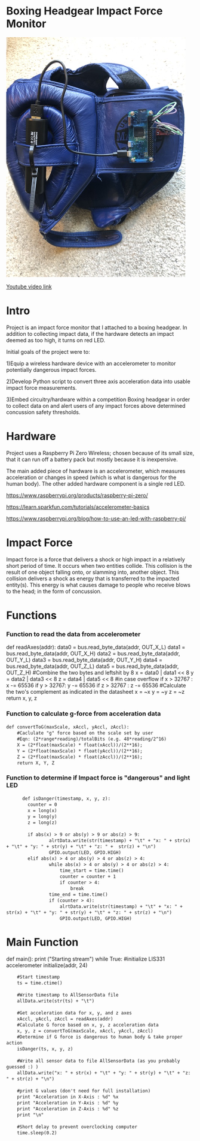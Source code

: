 # Boxing Headgear Impact Force Monitor

![Image](https://github.com/meronrudy/Boxing/blob/master/1a.jpg)

[Youtube video link](https://youtu.be/L9z6fRinnuc)
# Intro
Project is an impact force monitor that I attached to a boxing headgear.
In addition to collecting impact data, if the hardware detects an impact deemed as too high, it turns on red LED.

Initial goals of the project were to:

1)Equip a wireless hardware device with an accelerometer to monitor potentially dangerous impact forces.

2)Develop Python script to convert three axis acceleration data into usable impact force measurements.

3)Embed circuitry/hardware within a competition Boxing headgear in order to collect data on and alert users of any impact forces above determined concussion safety thresholds.
# Hardware
Project uses a Raspberry Pi Zero Wireless; chosen because of its small size, that it can run off a battery pack but mostly because it is inexpensive.

The main added piece of hardware is an accelerometer, which measures acceleration or changes in speed (which is what is dangerous for the human body).  The other added hardware component is a single red LED.

https://www.raspberrypi.org/products/raspberry-pi-zero/

https://learn.sparkfun.com/tutorials/accelerometer-basics

https://www.raspberrypi.org/blog/how-to-use-an-led-with-raspberry-pi/
# Impact Force
Impact force is a force that delivers a shock or high impact in a relatively short period of time. It occurs when two entities collide. This collision is the result of one object falling onto, or slamming into, another object. This collision delivers a shock as energy that is transferred to the impacted entity(s). This energy is what causes damage to people who receive blows to the head; in the form of concussion.

# Functions

### Function to read the data from accelerometer
def readAxes(addr):
    data0 = bus.read_byte_data(addr, OUT_X_L)
    data1 = bus.read_byte_data(addr, OUT_X_H)
    data2 = bus.read_byte_data(addr, OUT_Y_L)
    data3 = bus.read_byte_data(addr, OUT_Y_H)
    data4 = bus.read_byte_data(addr, OUT_Z_L)
    data5 = bus.read_byte_data(addr, OUT_Z_H)
    #Combine the two bytes and leftshit by 8
    x = data0 | data1 << 8
    y = data2 | data3 << 8
    z = data4 | data5 << 8
    #in case overflow
    if x > 32767 :
        x -= 65536
    if y > 32767:
        y -= 65536
    if z > 32767 :
        z -= 65536
    #Calculate the two's complement as indicated in the datasheet
    x = ~x
    y = ~y
    z = ~z
    return x, y, z

### Function to calculate g-force from acceleration data
    def convertToG(maxScale, xAccl, yAccl, zAccl):
        #Caclulate "g" force based on the scale set by user
        #Eqn: (2*range*reading)/totalBits (e.g. 48*reading/2^16)
        X = (2*float(maxScale) * float(xAccl))/(2**16);
        Y = (2*float(maxScale) * float(yAccl))/(2**16);
        Z = (2*float(maxScale) * float(zAccl))/(2**16);
        return X, Y, Z

### Function to determine if Impact force is "dangerous" and light LED
          def isDanger(timestamp, x, y, z):
            counter = 0
            x = long(x)
            y = long(y)
            z = long(z)

            if abs(x) > 9 or abs(y) > 9 or abs(z) > 9:
                    alrtData.write(str(timestamp) + "\t" + "x: " + str(x) + "\t" + "y: " + str(y) + "\t" + "z: " +  str(z) + "\n")         
                    GPIO.output(LED, GPIO.HIGH)
            elif abs(x) > 4 or abs(y) > 4 or abs(z) > 4:
                    while abs(x) > 4 or abs(y) > 4 or abs(z) > 4:
                        time_start = time.time()
                        counter = counter + 1
                        if counter > 4:
                            break
                    time_end = time.time()
                    if (counter > 4):
                        alrtData.write(str(timestamp) + "\t" + "x: " + str(x) + "\t" + "y: " + str(y) + "\t" + "z: " + str(z) + "\n")
                        GPIO.output(LED, GPIO.HIGH)

# Main Function
def main():
    print ("Starting stream")
    while True:
        #initialize LIS331 accelerometer
        initialize(addr, 24)

        #Start timestamp
        ts = time.ctime()

        #Write timestamp to AllSensorData file
        allData.write(str(ts) + "\t")

        #Get acceleration data for x, y, and z axes
        xAccl, yAccl, zAccl = readAxes(addr)
        #Calculate G force based on x, y, z acceleration data
        x, y, z = convertToG(maxScale, xAccl, yAccl, zAccl)
        #Determine if G force is dangerous to human body & take proper action
        isDanger(ts, x, y, z)

        #Write all sensor data to file AllSensorData (as you probably guessed :) )
        allData.write("x: " + str(x) + "\t" + "y: " + str(y) + "\t" + "z: " + str(z) + "\n")

        #print G values (don't need for full installation)
        print "Acceleration in X-Axis : %d" %x
        print "Acceleration in Y-Axis : %d" %y
        print "Acceleration in Z-Axis : %d" %z
        print "\n"

        #Short delay to prevent overclocking computer
        time.sleep(0.2)
